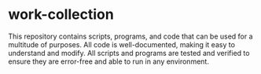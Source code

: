# work-collection
This repository contains scripts, programs, and code that can be used for a multitude of purposes. All code is well-documented, making it easy to understand and modify. All scripts and programs are tested and verified to ensure they are error-free and able to run in any environment. 
